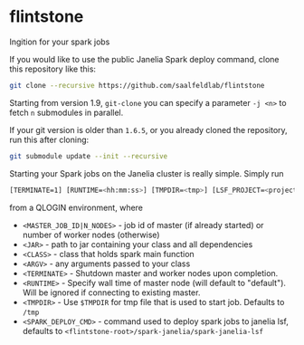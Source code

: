 # flintstone
Ingition for your spark jobs

If you would like to use the public Janelia Spark deploy command, clone this repository like this:
```bash
git clone --recursive https://github.com/saalfeldlab/flintstone
```
Starting from version 1.9, `git-clone` you can specify a parameter `-j <n>` to fetch `n` submodules in parallel.

If your git version is older than `1.6.5`, or you already cloned the repository, run this after cloning:
```bash
git submodule update --init --recursive
```

Starting your Spark jobs on the Janelia cluster is really simple. Simply run
```bash
[TERMINATE=1] [RUNTIME=<hh:mm:ss>] [TMPDIR=<tmp>] [LSF_PROJECT=<project>] <flintstone-root>/flintstone.sh <MASTER_JOB_ID|N_NODES> <JAR> <CLASS> <ARGV>
```
from a QLOGIN environment, where
 - `<MASTER_JOB_ID|N_NODES>` - job id of master (if already started) or number of worker nodes (otherwise)
 - `<JAR>` - path to jar containing your class and all dependencies
 - `<CLASS>` - class that holds spark main function
 - `<ARGV>` - any arguments passed to your class
 - `<TERMINATE>` - Shutdown master and worker nodes upon completion.
 - `<RUNTIME>` - Specify wall time of master node (will default to "default"). Will be ignored if connecting to existing master.
 - `<TMPDIR>` - Use `$TMPDIR` for tmp file that is used to start job. Defaults to `/tmp`
 - `<SPARK_DEPLOY_CMD>` - command used to deploy spark jobs to janelia lsf, defaults to `<flintstone-root>/spark-janelia/spark-janelia-lsf`

